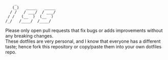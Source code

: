 ```
    _
   (_)   _____   _____
  / /   / ___/  / ___/
 / /   (__  )  (__  )
/_/   /____/  /____/

```

Please only open pull requests that fix bugs or adds improvements without any breaking changes. <br>
These dotfiles are very personal, and I know that everyone has a different taste; hence fork this repository or copy/paste them into your own dotfiles repo.
